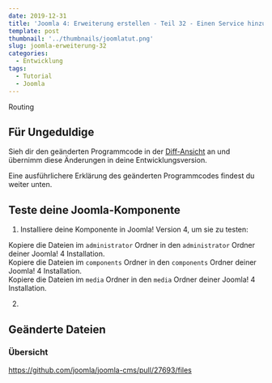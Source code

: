 ```yaml
---
date: 2019-12-31
title: 'Joomla 4: Erweiterung erstellen - Teil 32 - Einen Service hinzufügen - Routing'
template: post
thumbnail: '../thumbnails/joomlatut.png'
slug: joomla-erweiterung-32
categories:
  - Entwicklung
tags:
  - Tutorial
  - Joomla 
---
```


Routing

## Für Ungeduldige

Sieh dir den geänderten Programmcode in der [Diff-Ansicht](https://github.com/astridx/boilerplate/compare/t26...t27) an und übernimm diese Änderungen in deine Entwicklungsversion.

Eine ausführlichere Erklärung des geänderten Programmcodes findest du weiter unten. 

## Teste deine Joomla-Komponente

1. Installiere deine Komponente in Joomla! Version 4, um sie zu testen:

Kopiere die Dateien im `administrator` Ordner in den `administrator` Ordner deiner Joomla! 4 Installation.  
Kopiere die Dateien im `components` Ordner in den `components` Ordner deiner Joomla! 4 Installation.  
Kopiere die Dateien im `media` Ordner in den `media` Ordner deiner Joomla! 4 Installation. 

2.

## Geänderte Dateien

### Übersicht
https://github.com/joomla/joomla-cms/pull/27693/files
